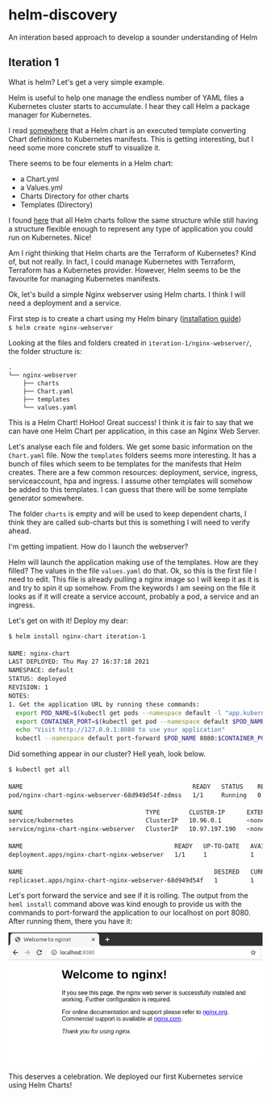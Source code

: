 # helm-discovery
An interation based approach to develop a sounder understanding of Helm

## Iteration 1

What is helm? Let's get a very simple example.

Helm is useful to help one manage the endless number of YAML files a Kubernetes cluster starts to accumulate. I hear they call Helm a package manager for Kubernetes.

I read [somewhere](https://harness.io/blog/continuous-delivery/what-is-helm/) that a Helm chart is an executed template converting Chart definitions to Kubernetes manifests. This is getting interesting, but I need some more concrete stuff to visualize it.

There seems to be four elements in a Helm chart: 
- a Chart.yml
- a Values.yml
- Charts Directory for other charts
- Templates (Directory)

I found [here](https://opensource.com/article/20/5/helm-charts) that  all Helm charts follow the same structure while still having a structure flexible enough to represent any type of application you could run on Kubernetes. Nice!

Am I right thinking that Helm charts are the Terraform of Kubernetes? Kind of, but not really. In fact, I could manage Kubernetes with Terraform, Terraform has a Kubernetes provider. However, Helm seems to be the favourite for managing Kubernetes manifests.

Ok, let's build a simple Nginx webserver using Helm charts. I think I will need a deployment and a service.

First step is to create a chart using my Helm binary ([installation guide](https://helm.sh/docs/intro/install/))  
`$ helm create nginx-webserver`

Looking at the files and folders created in `iteration-1/nginx-webserver/`, the folder structure is:

    .
    └── nginx-webserver
        ├── charts
        ├── Chart.yaml
        ├── templates
        └── values.yaml

This is a Helm Chart! HoHoo! Great success! I think it is fair to say that we can have one Helm Chart per application, in this case an Nginx Web Server.

Let's analyse each file and folders. We get some basic information on the `Chart.yaml` file. Now the `templates` folders seems more interesting. It has a bunch of files which seem to be templates for the manifests that Helm creates. There are a few common resources: deployment, service, ingress, serviceaccount, hpa and ingress. I assume other templates will somehow be added to this templates. I can guess that there will be some template generator somewhere.

The folder  `charts` is empty and will be used to keep dependent charts, I think they are called sub-charts but this is something I will need to verify ahead.

I'm getting impatient. How do I launch the webserver?

Helm will launch the application making use of the templates. How are they filled? The values in the file `values.yaml` do that. Ok, so this is the first file I need to edit. This file is already pulling a nginx image so I will keep it as it is and try to spin it up somehow. From the keywords I am seeing on the file it looks as if it will create a service account, probably a pod, a service and an ingress.

Let's get on with it! Deploy my dear:  

```sh
$ helm install nginx-chart iteration-1

NAME: nginx-chart
LAST DEPLOYED: Thu May 27 16:37:18 2021
NAMESPACE: default
STATUS: deployed
REVISION: 1
NOTES:
1. Get the application URL by running these commands:
  export POD_NAME=$(kubectl get pods --namespace default -l "app.kubernetes.io/name=nginx-webserver,app.kubernetes.io/instance=nginx-chart" -o jsonpath="{.items[0].metadata.name}")
  export CONTAINER_PORT=$(kubectl get pod --namespace default $POD_NAME -o jsonpath="{.spec.containers[0].ports[0].containerPort}")
  echo "Visit http://127.0.0.1:8080 to use your application"
  kubectl --namespace default port-forward $POD_NAME 8080:$CONTAINER_PORT

```

Did something appear in our cluster? Hell yeah, look below.

```sh
$ kubectl get all 

NAME                                               READY   STATUS    RESTARTS   AGE
pod/nginx-chart-nginx-webserver-68d949d54f-zdmss   1/1     Running   0          9m27s

NAME                                  TYPE        CLUSTER-IP      EXTERNAL-IP   PORT(S)   AGE
service/kubernetes                    ClusterIP   10.96.0.1       <none>        443/TCP   26h
service/nginx-chart-nginx-webserver   ClusterIP   10.97.197.190   <none>        80/TCP    9m27s

NAME                                          READY   UP-TO-DATE   AVAILABLE   AGE
deployment.apps/nginx-chart-nginx-webserver   1/1     1            1           9m27s

NAME                                                     DESIRED   CURRENT   READY   AGE
replicaset.apps/nginx-chart-nginx-webserver-68d949d54f   1         1         1       9m27s

```

Let's port forward the service and see if it is rolling. The output from the `heml install` command above was kind enough to provide us with the commands to port-forward the application to our localhost on port 8080. After running them, there you have it:
   
![](./iteration-1/assets/nginx-success.png)

This deserves a celebration. We deployed our first Kubernetes service using Helm Charts!

